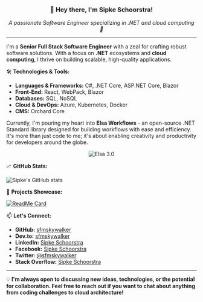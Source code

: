 <h3 align="center">👋 Hey there, I'm Sipke Schoorstra!</h3>
<p align="center">
  <i>A passionate Software Engineer specializing in .NET and cloud computing 🚀</i>
</p>

---

I'm a **Senior Full Stack Software Engineer** with a zeal for crafting robust software solutions. With a focus on **.NET** ecosystems and **cloud computing**, I thrive on building scalable, high-quality applications.

🛠 **Technologies & Tools:**

- **Languages & Frameworks:** C#, .NET Core, ASP.NET Core, Blazor
- **Front-End:** React, WebPack, Blazor
- **Databases:** SQL, NoSQL
- **Cloud & DevOps:** Azure, Kubernetes, Docker
- **CMS:** Orchard Core

Currently, I'm pouring my heart into **Elsa Workflows** - an open-source .NET Standard library designed for building workflows with ease and efficiency. It's more than just code to me; it's about enabling creativity and productivity for developers around the globe.

<p align="center">
  <img src="https://v3.elsaworkflows.io/_next/static/media/elsa-android.3c4de958.png" alt="Elsa 3.0" />
</p>

📈 **GitHub Stats:**

![Sipke's GitHub stats](https://github-readme-stats.vercel.app/api?username=sfmskywalker&show_icons=true&theme=radical)

🎯 **Projects Showcase:**

[![ReadMe Card](https://github-readme-stats.vercel.app/api/pin/?username=elsa-workflows&repo=elsa-core&theme=radical)](https://github.com/elsa-workflows/elsa-core)

📫 **Let's Connect:**

- **GitHub:** [sfmskywalker](https://github.com/sfmskywalker)
- **Dev.to:** [sfmskywalker](https://dev.to/sfmskywalker)
- **LinkedIn:** [Sipke Schoorstra](https://www.linkedin.com/in/sfmskywalker/)
- **Facebook:** [Sipke Schoorstra](https://www.facebook.com/SipkeSchoorstra)
- **Twitter:** [@sfmskywalker](https://twitter.com/sfmskywalker)
- **Stack Overflow:** [Sipke Schoorstra](https://stackoverflow.com/users/690374/sipke-schoorstra)

---

💡 **I'm always open to discussing new ideas, technologies, or the potential for collaboration. Feel free to reach out if you want to chat about anything from coding challenges to cloud architecture!**
